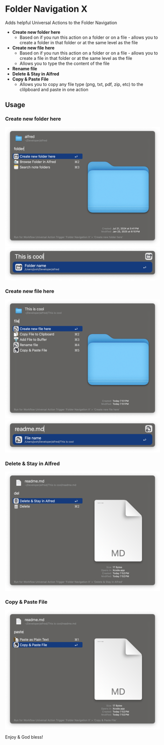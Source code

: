 # Folder Navigation X

Adds helpful Universal Actions to the Folder Navigation

* **Create new folder here**
    * Based on if you run this action on a folder or on a file - allows you to create a folder in that folder or at the same level as the file 
* **Create new file here**
    * Based on if you run this action on a folder or on a file - allows you to create a file in that folder or at the same level as the file 
    * Allows you to type the the content of the file
* **Rename file**
* **Delete & Stay in Alfred**
* **Copy & Paste File**
    * Allows you to copy any file type (png, txt, pdf, zip, etc) to the clilpboard and paste in one action

## Usage

### Create new folder here
![Create new folder here](images/folder-a.png)
![Giving a folder a name](images/folder-b.png)

### Create new file here
![Create new file here](images/file-a.png)
![Giving a file a name](images/file-b.png)

### Delete & Stay in Alfred
![Delete & Stay in Alfred](images/delete.png)

### Copy & Paste File
![Copy & Paste File](images/copy-paste.png)


Enjoy & God bless!